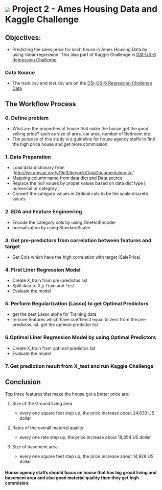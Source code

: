 # ![](https://ga-dash.s3.amazonaws.com/production/assets/logo-9f88ae6c9c3871690e33280fcf557f33.png) Project 2 - Ames Housing Data and Kaggle Challenge


## Objectives:
- Predicting the sales price for each house in Ames Housing Data by using linear regression. This also part of Kaggle Challenge in [DSI-US-6 Regression Challenge](https://www.kaggle.com/c/dsi-us-6-project-2-regression-challenge)

### Data Source

- The train.csv and test.csv are on the [DSI-US-6 Regression Challenge Data](https://www.kaggle.com/c/dsi-us-6-project-2-regression-challenge/data)

## The Workflow Process

### 0. Define problem
- What are the properties of house that make the house get the good selling price? such as size of area, car area, number of Bedroom etc. 
- The purpose of this study is a guideline for house agency staffs to find the high price house and get more commission.

### 1. Data Preparation
- Load data dictionary from 'http://jse.amstat.org/v19n3/decock/DataDocumentation.txt'
- Mapping column name from data dict and Data source
- Replace the null values by proper values based on data dict type [ numerical or category ]
- Convert the category values in Ordinal cols to be the scale discrete values

### 2. EDA and Feature Engineering
- Encode the category cols by using OneHotEncoder
- normalization by using StandardScaler

### 3. Get pre-predictors from correlation between features and target 
- Get Cols which have the high correlation with target (SalePrice)

### 4. First Liner Regression Model 
- Create X_train from pre-predictos list
- Split data to X,y Train and Test
- Evaluate the model

### 5. Perform Regularization (Lasso) to get Optimal Predictors
- get the best Lasso alpha for Training data
- remove features which have coeffienct equal to zero from the pre-predictos list, get the optimal-predictor list

### 6.Optimal Liner Regression Model by using Optimal Predictors
- Create X_train from optimal-predictos list
- Evaluate the model

### 7. Get prediction result from X_test and run Kaggle Challenge



## Conclusion


Top three features that make the house get a better price are:

1. Size of the Ground living area
    * every one square feet step up, the price increase about 24,633 US dollar 


2. Rates of the overall material quality
    * every one rate step up, the price increase about 18,854 US dollar


3. Size of basement area
    * every one square feet step up, the price increase about 14,928 US dollar
    
#### House agency staffs should focus on house that has big groud living and basement area and also good material quality then they get high commision. 
